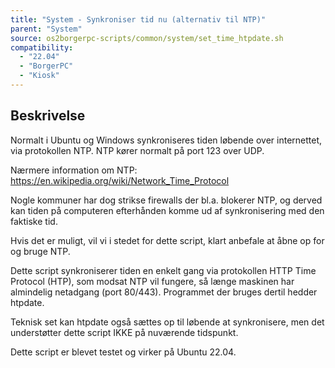 ```yaml
---
title: "System - Synkroniser tid nu (alternativ til NTP)"
parent: "System"
source: os2borgerpc-scripts/common/system/set_time_htpdate.sh
compatibility: 
  - "22.04"
  - "BorgerPC"
  - "Kiosk"
---
```


## Beskrivelse
Normalt i Ubuntu og Windows synkroniseres tiden løbende over internettet, via protokollen NTP.
NTP kører normalt på port 123 over UDP.

Nærmere information om NTP:
https://en.wikipedia.org/wiki/Network_Time_Protocol

Nogle kommuner har dog strikse firewalls der bl.a. blokerer NTP, og derved kan tiden på computeren efterhånden komme ud af synkronisering med den faktiske tid.

Hvis det er muligt, vil vi i stedet for dette script, klart anbefale at åbne op for og bruge NTP.

Dette script synkroniserer tiden en enkelt gang via protokollen HTTP Time Protocol (HTP), som modsat NTP vil fungere, så længe maskinen har almindelig netadgang (port 80/443). Programmet der bruges dertil hedder htpdate.

Teknisk set kan htpdate også sættes op til løbende at synkronisere, men det understøtter dette script IKKE på nuværende tidspunkt.

Dette script er blevet testet og virker på Ubuntu 22.04.